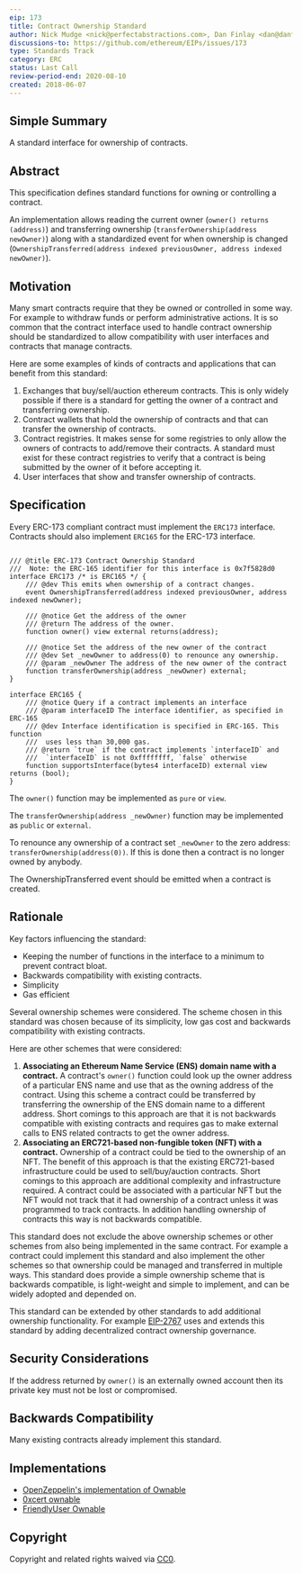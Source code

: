 ```yaml
---
eip: 173
title: Contract Ownership Standard
author: Nick Mudge <nick@perfectabstractions.com>, Dan Finlay <dan@danfinlay.com>
discussions-to: https://github.com/ethereum/EIPs/issues/173
type: Standards Track
category: ERC
status: Last Call
review-period-end: 2020-08-10
created: 2018-06-07
---
```


## Simple Summary

A standard interface for ownership of contracts.

## Abstract

This specification defines standard functions for owning or controlling a contract. 

An implementation allows reading the current owner (`owner() returns (address)`) and transferring ownership (`transferOwnership(address newOwner)`) along with a standardized event for when ownership is changed (`OwnershipTransferred(address indexed previousOwner, address indexed newOwner)`).

## Motivation

Many smart contracts require that they be owned or controlled in some way. For example to withdraw funds or perform administrative actions. It is so common that the contract interface used to handle contract ownership should be standardized to allow compatibility with user interfaces and contracts that manage contracts.

Here are some examples of kinds of contracts and applications that can benefit from this standard:
1. Exchanges that buy/sell/auction ethereum contracts. This is only widely possible if there is a standard for getting the owner of a contract and transferring ownership.
2. Contract wallets that hold the ownership of contracts and that can transfer the ownership of contracts.
3. Contract registries. It makes sense for some registries to only allow the owners of contracts to add/remove their contracts. A standard must exist for these contract registries to verify that a contract is being submitted by the owner of it before accepting it.
4. User interfaces that show and transfer ownership of contracts.

## Specification

Every ERC-173 compliant contract must implement the `ERC173` interface. Contracts should also implement `ERC165` for the ERC-173 interface.

```solidity

/// @title ERC-173 Contract Ownership Standard
///  Note: the ERC-165 identifier for this interface is 0x7f5828d0
interface ERC173 /* is ERC165 */ {
    /// @dev This emits when ownership of a contract changes.    
    event OwnershipTransferred(address indexed previousOwner, address indexed newOwner);

    /// @notice Get the address of the owner    
    /// @return The address of the owner.
    function owner() view external returns(address);
	
    /// @notice Set the address of the new owner of the contract
    /// @dev Set _newOwner to address(0) to renounce any ownership.
    /// @param _newOwner The address of the new owner of the contract    
    function transferOwnership(address _newOwner) external;	
}

interface ERC165 {
    /// @notice Query if a contract implements an interface
    /// @param interfaceID The interface identifier, as specified in ERC-165
    /// @dev Interface identification is specified in ERC-165. This function
    ///  uses less than 30,000 gas.
    /// @return `true` if the contract implements `interfaceID` and
    ///  `interfaceID` is not 0xffffffff, `false` otherwise
    function supportsInterface(bytes4 interfaceID) external view returns (bool);
}
```

The `owner()` function may be implemented as `pure` or `view`.

The `transferOwnership(address _newOwner)` function may be implemented as `public` or `external`.

To renounce any ownership of a contract set `_newOwner` to the zero address: `transferOwnership(address(0))`. If this is done then a contract is no longer owned by anybody.

The OwnershipTransferred event should be emitted when a contract is created.

## Rationale

Key factors influencing the standard: 
- Keeping the number of functions in the interface to a minimum to prevent contract bloat.
- Backwards compatibility with existing contracts.
- Simplicity
- Gas efficient

Several ownership schemes were considered. The scheme chosen in this standard was chosen because of its simplicity, low gas cost and backwards compatibility with existing contracts.

Here are other schemes that were considered:
1. **Associating an Ethereum Name Service (ENS) domain name with a contract.** A contract's `owner()` function could look up the owner address of a particular ENS name and use that as the owning address of the contract. Using this scheme a contract could be transferred by transferring the ownership of the ENS domain name to a different address. Short comings to this approach are that it is not backwards compatible with existing contracts and requires gas to make external calls to ENS related contracts to get the owner address.
2. **Associating an ERC721-based non-fungible token (NFT) with a contract.** Ownership of a contract could be tied to the ownership of an NFT. The benefit of this approach is that the existing ERC721-based infrastructure could be used to sell/buy/auction contracts. Short comings to this approach are additional complexity and infrastructure required. A contract could be associated with a particular NFT but the NFT would not track that it had ownership of a contract unless it was programmed to track contracts. In addition handling ownership of contracts this way is not backwards compatible.

This standard does not exclude the above ownership schemes or other schemes from also being implemented in the same contract. For example a contract could implement this standard and also implement the other schemes so that ownership could be managed and transferred in multiple ways. This standard does provide a simple ownership scheme that is backwards compatible, is light-weight and simple to implement, and can be widely adopted and depended on.

This standard can be extended by other standards to add additional ownership functionality. For example [EIP-2767](https://eips.ethereum.org/EIPS/eip-2767) uses and extends this standard by adding decentralized contract ownership governance.

## Security Considerations

If the address returned by `owner()` is an externally owned account then its private key must not be lost or compromised.

## Backwards Compatibility

Many existing contracts already implement this standard.

## Implementations

* [OpenZeppelin's implementation of Ownable](https://github.com/OpenZeppelin/openzeppelin-contracts/blob/master/contracts/access/Ownable.sol)
* [0xcert ownable](https://github.com/0xcert/ethereum-erc721/blob/master/src/contracts/ownership/ownable.sol)
* [FriendlyUser Ownable](https://github.com/FriendlyUser/solidity-smart-contracts//blob/v0.2.0/contracts/other/CredVert/Ownable.sol)


## Copyright

Copyright and related rights waived via [CC0](https://creativecommons.org/publicdomain/zero/1.0/).
